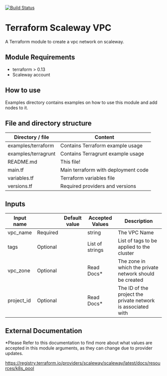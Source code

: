 [![Build Status](https://travis-ci.com/4s3ti/scaleway-vpc.svg?branch=master)](https://travis-ci.com/4s3ti/scaleway-vpc)
# Terraform Scaleway VPC

A Terraform module to create a vpc network on scaleway.

## Module Requirements

* terraform > 0.13
* Scaleway account


## How to use

Examples directory contains examples on how to use this module and add nodes to it.  

## File and directory structure

|     Directory / file      |         Content                             |
----------------------------|---------------------------------------------|
| examples/terraform        | Contains Terraform example usage            |
| examples/terragrunt       | Contains Terragrunt example usage           |
| README.md                 | This file!                                  |
| main.tf                   | Main terraform with deployment code         |
| variables.tf              | Terraform variables file                    |
| versions.tf               | Required providers and versions             |


## Inputs

| Input name                         |          | Default value | Accepted Values | Description                                                         |
|------------------------------------|----------|---------------|-----------------|---------------------------------------------------------------------|
| vpc_name                           | Required |               | string          | The VPC Name                                                        |
| tags                               | Optional |               | List of strings | List of tags to be applied to the cluster                           |
| vpc_zone                           | Optional |               | Read Docs*      | The zone in which the private network should be created             |
| project_id                         | Optional |               | Read Docs*      | The ID of the project the private network is associated with        |


## External Documentation

*Please Refer to this documentation to find more about what values are accepted in this module arguments, as they can change due to provider updates.

https://registry.terraform.io/providers/scaleway/scaleway/latest/docs/resources/k8s_pool
